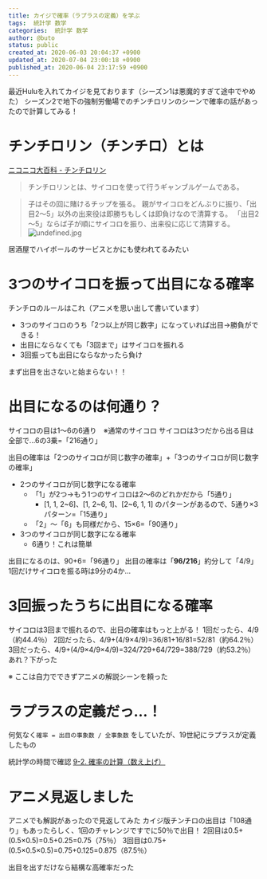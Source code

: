 ```yaml
---
title: カイジで確率（ラプラスの定義）を学ぶ
tags:  統計学 数学
categories:  統計学 数学
author: @buto
status: public
created_at: 2020-06-03 20:04:37 +0900
updated_at: 2020-07-04 23:00:18 +0900
published_at: 2020-06-04 23:17:59 +0900
---
```

最近Huluを入れてカイジを見ております（シーズン1は悪魔的すぎて途中でやめた）
シーズン2で地下の強制労働場でのチンチロリンのシーンで確率の話があったので計算してみる！

# チンチロリン（チンチロ）とは
[ニコニコ大百科 - チンチロリン](https://dic.nicovideo.jp/a/チンチロリン)
> チンチロリンとは、サイコロを使って行うギャンブルゲームである。

> 子はその回に賭けるチップを張る。
親がサイコロをどんぶりに振り、「出目2～5」以外の出来役は即勝ちもしくは即負けなので清算する。
「出目2～5」ならば子が順にサイコロを振り、出来役に応じて清算する。
![undefined.jpg](https://s3.qrunch.io/95b08b28ebc2c611ab0d339a016fa112.jpg)

居酒屋でハイボールのサービスとかにも使われてるみたい
# 3つのサイコロを振って出目になる確率
チンチロのルールはこれ（アニメを思い出して書いています）
- 3つのサイコロのうち「2つ以上が同じ数字」になっていれば出目→勝負ができる！
- 出目にならなくても「3回まで」はサイコロを振れる
- 3回振っても出目にならなかったら負け

まず出目を出さないと始まらない！！

# 出目になるのは何通り？
サイコロの目は1〜6の6通り　※通常のサイコロ
サイコロは3つだから出る目は全部で…6の3乗=「216通り」

出目の確率は「2つのサイコロが同じ数字の確率」+「3つのサイコロが同じ数字の確率」
- 2つのサイコロが同じ数字になる確率
    - 「1」が2つ→もう1つのサイコロは2〜6のどれかだから「5通り」
        - [1, 1, 2~6]、[1, 2~6, 1]、[2~6, 1, 1] のパターンがあるので、5通り×3パターン=「15通り」
    - 「2」〜「6」も同様だから、15×6=「90通り」
- 3つのサイコロが同じ数字になる確率
    - 6通り！これは簡単

出目になるのは、90+6=「96通り」
出目の確率は「**96/216**」約分して「4/9」　1回だけサイコロを振る時は9分の4か…

# 3回振ったうちに出目になる確率
サイコロは3回まで振れるので、出目の確率はもっと上がる！
1回だったら、4/9（約44.4％）
2回だったら、4/9+(4/9×4/9)=36/81+16/81=52/81（約64.2％）
3回だったら、4/9+(4/9×4/9×4/9)=324/729+64/729=388/729（約53.2％）あれ？下がった

※ ここは自力でできずアニメの解説シーンを頼った

# ラプラスの定義だっ…！
何気なく`確率 = 出目の事象数 / 全事象数` をしていたが、19世紀にラプラスが定義したもの

統計学の時間で確認
[9-2. 確率の計算（数え上げ）](https://bellcurve.jp/statistics/course/6341.html)

# アニメ見返しました
アニメでも解説があったので見返してみた
カイジ版チンチロの出目は「108通り」もあったらしく、1回のチャレンジですでに50％で出目！
2回目は0.5+(0.5×0.5)=0.5+0.25=0.75（75％）
3回目は0.75+(0.5×0.5×0.5)=0.75+0.125=0.875（87.5％）

出目を出すだけなら結構な高確率だった
